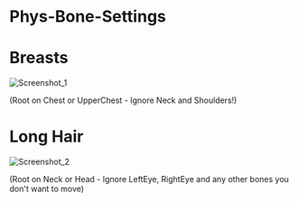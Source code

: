 # Phys-Bone-Settings

# Breasts
![Screenshot_1](https://user-images.githubusercontent.com/73610021/193053611-6cf6610b-2614-4de4-949c-46937d5f5d56.png)

(Root on Chest or UpperChest - Ignore Neck and Shoulders!)



# Long Hair
![Screenshot_2](https://user-images.githubusercontent.com/73610021/193054421-c3baeb72-b5bf-49c1-b34e-da92513f1d58.png)

(Root on Neck or Head - Ignore LeftEye, RightEye and any other bones you don't want to move)

